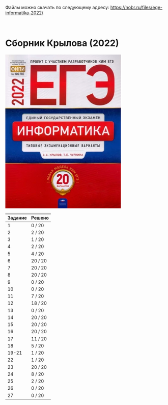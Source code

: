 Файлы можно скачать по следующему адресу: https://nobr.ru/files/ege-informatika-2022/

<br>

# Сборник Крылова (2022)

![](https://raw.githubusercontent.com/Thundiverter/infege2022/main/repofiles/krylov2022-cover.jpeg)

| Задание | Решено |
|-|-|
| 1 | 0 / 20 |
| 2 | 2 / 20 |
| 3 | 1 / 20 |
| 4 | 2 / 20 |
| 5 | 4 / 20 |
| 6 | 20 / 20 |
| 7 | 20 / 20 |
| 8 | 20 / 20 |
| 9 | 0 / 20 |
| 10 | 0 / 20 |
| 11 | 7 / 20 |
| 12 | 18 / 20 |
| 13 | 0 / 20 |
| 14 | 20 / 20 |
| 15 | 20 / 20 |
| 16 | 20 / 20 |
| 17 | 11 / 20 |
| 18 | 5 / 20 |
| 19-21 | 1 / 20 |
| 22 | 1 / 20 |
| 23 | 20 / 20 |
| 24 | 8 / 20 |
| 25 | 2 / 20 |
| 26 | 0 / 20 |
| 27 | 0 / 20 |
